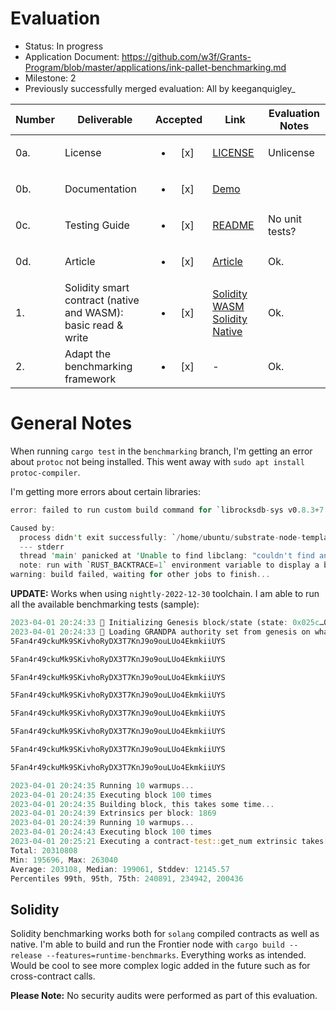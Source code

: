 # Evaluation

- Status: In progress
- Application Document:  https://github.com/w3f/Grants-Program/blob/master/applications/ink-pallet-benchmarking.md
- Milestone: 2
- Previously successfully merged evaluation: All by keeganquigley_

| Number | Deliverable | Accepted | Link | Evaluation Notes |
| ------ | ----------- | :------: | ---- |----------------- |
| 0a. | License | <ul><li>[x] </li></ul> | [LICENSE](https://github.com/Nikhil-Desai-Talentica/substrate-node-template-benchmarking/blob/17be56bb0b3d3e209c97877854b7c2b8ed103513/LICENSE) | Unlicense |
| 0b. | Documentation | <ul><li>[x] </li></ul> | [Demo](https://talenticaall-my.sharepoint.com/:v:/g/personal/nikhil_desai_talentica_com/Ea_GbRhTgKBAr1bdCRsT1ZwBvIwtZZrm5Fhkom49lYTMUQ?e=kfU4b4) |  |
| 0c. | Testing Guide | <ul><li>[x] </li></ul> | [README](https://github.com/Nikhil-Desai-Talentica/substrate-node-template-benchmarking/tree/3d3614768695af687fe2e0cf931a6bd5af7472e6#pallet-extrinsic-benchmarking) | No unit tests? |
| 0d. | Article | <ul><li>[x] </li></ul> | [Article](https://talenticaall-my.sharepoint.com/:w:/g/personal/nikhil_desai_talentica_com/ESEnZ3pFvdhHi4_8VLlQLWYBKEhAuUz5_ee5gSPnKYMSkw?e=zZmrMS) | Ok.
| 1.  | Solidity smart contract (native and WASM): basic read & write | <ul><li>[x] </li></ul> | [Solidity WASM](https://github.com/Nikhil-Desai-Talentica/substrate-node-template-benchmarking/tree/contracts-benchmarking/solidity-sample-contract) [Solidity Native](https://github.com/Nikhil-Desai-Talentica/substrate-node-template-benchmarking/blob/solidity-native/template/benchmark-sample/build/contracts/BenchmarkSample.json) | Ok. |
| 2.  | Adapt the benchmarking framework | <ul><li>[x] </li></ul> | - | Ok. |

# General Notes

When running `cargo test` in the `benchmarking` branch, I'm getting an error about `protoc` not being installed. This went away with `sudo apt install protoc-compiler`.

I'm getting more errors about certain libraries:
```rust
error: failed to run custom build command for `librocksdb-sys v0.8.3+7.4.4`

Caused by:
  process didn't exit successfully: `/home/ubuntu/substrate-node-template-benchmarking/target/debug/build/librocksdb-sys-deee5a2088eefb09/build-script-build` (exit status: 101)
  --- stderr
  thread 'main' panicked at 'Unable to find libclang: "couldn't find any valid shared libraries matching: ['libclang.so', 'libclang-*.so', 'libclang.so.*', 'libclang-*.so.*'], set the `LIBCLANG_PATH` environment variable to a path where one of these files can be found (invalid: [])"', /home/ubuntu/.cargo/registry/src/github.com-1ecc6299db9ec823/bindgen-0.64.0/./lib.rs:2393:31
  note: run with `RUST_BACKTRACE=1` environment variable to display a backtrace
warning: build failed, waiting for other jobs to finish...
```

**UPDATE:** Works when using `nightly-2022-12-30` toolchain. I am able to run all the available benchmarking tests (sample):
```rust
2023-04-01 20:24:33 🔨 Initializing Genesis block/state (state: 0x025c…0dec, header-hash: 0x2ec5…5346)    
2023-04-01 20:24:33 👴 Loading GRANDPA authority set from genesis on what appears to be first startup.    
5Fan4r49ckuMk9SKivhoRyDX3T7KnJ9o9ouLUo4EkmkiiUYS

5Fan4r49ckuMk9SKivhoRyDX3T7KnJ9o9ouLUo4EkmkiiUYS

5Fan4r49ckuMk9SKivhoRyDX3T7KnJ9o9ouLUo4EkmkiiUYS

5Fan4r49ckuMk9SKivhoRyDX3T7KnJ9o9ouLUo4EkmkiiUYS

5Fan4r49ckuMk9SKivhoRyDX3T7KnJ9o9ouLUo4EkmkiiUYS

5Fan4r49ckuMk9SKivhoRyDX3T7KnJ9o9ouLUo4EkmkiiUYS

5Fan4r49ckuMk9SKivhoRyDX3T7KnJ9o9ouLUo4EkmkiiUYS

5Fan4r49ckuMk9SKivhoRyDX3T7KnJ9o9ouLUo4EkmkiiUYS

2023-04-01 20:24:35 Running 10 warmups...    
2023-04-01 20:24:35 Executing block 100 times    
2023-04-01 20:24:35 Building block, this takes some time...    
2023-04-01 20:24:39 Extrinsics per block: 1869    
2023-04-01 20:24:39 Running 10 warmups...    
2023-04-01 20:24:43 Executing block 100 times    
2023-04-01 20:25:21 Executing a contract-test::get_num extrinsic takes[ns]:
Total: 20310808
Min: 195696, Max: 263040
Average: 203108, Median: 199061, Stddev: 12145.57
Percentiles 99th, 95th, 75th: 240891, 234942, 200436
```
## Solidity

Solidity benchmarking works both for `solang` compiled contracts as well as native. I'm able to build and run the Frontier node with `cargo build --release --features=runtime-benchmarks`. Everything works as intended. Would be cool to see more complex logic added in the future such as for cross-contract calls.

**Please Note:** No security audits were performed as part of this evaluation.
